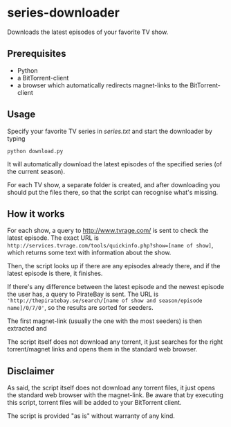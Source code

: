series-downloader
=================

Downloads the latest episodes of your favorite TV show.

## Prerequisites

 * Python
 * a BitTorrent-client
 * a browser which automatically redirects magnet-links to the BitTorrent-client

## Usage
Specify your favorite TV series in *series.txt* and start the downloader by typing 	

	python download.py

It will automatically download the latest episodes of the specified series (of the current season).

For each TV show, a separate folder is created, and after downloading you should put the files there, so that the script can recognise what's missing.

## How it works
For each show, a query to http://www.tvrage.com/ is sent to check the latest episode.
The exact URL is `http://services.tvrage.com/tools/quickinfo.php?show=[name of show]`, which returns some text with information about the show.

Then, the script looks up if there are any episodes already there, and if the latest episode is there, it finishes.

If there's any difference between the latest episode and the newest episode the user has, a query to PirateBay is sent.
The URL is `'http://thepiratebay.se/search/[name of show and season/episode name]/0/7/0'`, so the results are sorted for seeders.

The first magnet-link (usually the one with the most seeders) is then extracted and 

The script itself does not download any torrent, it just searches for the right torrent/magnet links and opens them in the standard web browser.

## Disclaimer
As said, the script itself does not download any torrent files, it just opens the standard web browser with the magnet-link.
Be aware that by executing this script, torrent files will be added to your BitTorrent client.

The script is provided "as is" without warranty of any kind.
